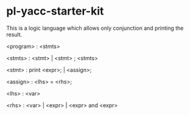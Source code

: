 # pl-yacc-starter-kit

This is a logic language which allows only conjunction and printing the result.

\<program\> : \<stmts\>

\<stmts\> : \<stmt\>
	| \<stmt\> ; \<stmts\>

\<stmt\> : print \<expr\>;
	| \<assign\>;

\<assign\> : \<lhs\> = \<rhs\>;

\<lhs\> : \<var\>

\<rhs\> : \<var\>
	| \<expr\>
	| \<expr\> and \<expr\>


